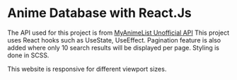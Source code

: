 # Anime Database with React.Js

The API used for this project is from [MyAnimeList Unofficial API](https://jikan.docs.apiary.io/)
This project uses React hooks such as UseState, UseEffect. Pagination feature is also added where only 10 search results will be displayed per page. Styling is done in SCSS.

This website is responsive for different viewport sizes.
